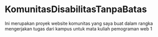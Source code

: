 # KomunitasDisabilitasTanpaBatas
Ini merupakan proyek website komunitas yang saya buat dalam rangka mengerjakan tugas dari kampus untuk mata kuliah pemograman web 1
